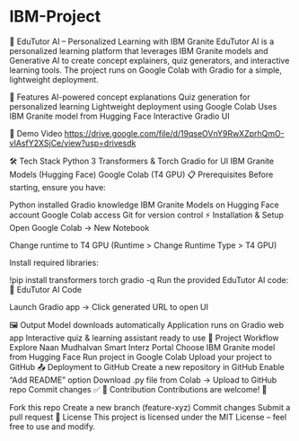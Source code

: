 # IBM-Project
📘 EduTutor AI – Personalized Learning with IBM Granite
EduTutor AI is a personalized learning platform that leverages IBM Granite models and Generative AI to create concept explainers, quiz generators, and interactive learning tools.
The project runs on Google Colab with Gradio for a simple, lightweight deployment.

🚀 Features
AI-powered concept explanations
Quiz generation for personalized learning
Lightweight deployment using Google Colab
Uses IBM Granite model from Hugging Face
Interactive Gradio UI

🎥 Demo Video
  https://drive.google.com/file/d/19qseOVnY9RwXZprhQmO-vIAsfY2XSjCe/view?usp=drivesdk
  
🛠️ Tech Stack
Python 3
Transformers & Torch
Gradio for UI
IBM Granite Models (Hugging Face)
Google Colab (T4 GPU)
📋 Prerequisites
Before starting, ensure you have:

Python installed
Gradio knowledge
IBM Granite Models on Hugging Face account
Google Colab access
Git for version control
⚡ Installation & Setup
Open Google Colab → New Notebook

Change runtime to T4 GPU (Runtime > Change Runtime Type > T4 GPU)

Install required libraries:

!pip install transformers torch gradio -q
Run the provided EduTutor AI code:
📂 EduTutor AI Code

Launch Gradio app → Click generated URL to open UI

🖼️ Output
Model downloads automatically
Application runs on Gradio web app
Interactive quiz & learning assistant ready to use
📌 Project Workflow
Explore Naan Mudhalvan Smart Interz Portal
Choose IBM Granite model from Hugging Face
Run project in Google Colab
Upload your project to GitHub
📤 Deployment to GitHub
Create a new repository in GitHub
Enable “Add README” option
Download .py file from Colab → Upload to GitHub repo
Commit changes ✅
🤝 Contribution
Contributions are welcome! 🎉

Fork this repo
Create a new branch (feature-xyz)
Commit changes
Submit a pull request
📜 License
This project is licensed under the MIT License – feel free to use and modify.
